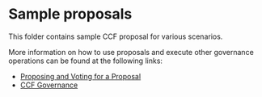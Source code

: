 # Sample proposals

This folder contains sample CCF proposal for various scenarios.

More information on how to use proposals and execute other governance operations can be found at the following links:

- [Proposing and Voting for a Proposal](https://microsoft.github.io/CCF/main/governance/proposals.html)
- [CCF Governance](https://microsoft.github.io/CCF/main/governance/index.html)
